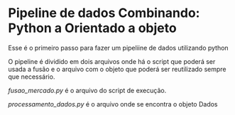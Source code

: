 # Pipeline de dados Combinando:  Python a Orientado a objeto

Esse é o primeiro passo para fazer um pipeliine de dados utilizando python

O pipeline é dividido em dois arquivos onde há o script que poderá ser usada a fusão e o arquivo com o objeto que poderá ser reutilizado sempre que necessário.

*fusao_mercado.py* é o arquivo do script de execução.

*processamento_dados.py* é o arquivo onde se encontra o objeto Dados
